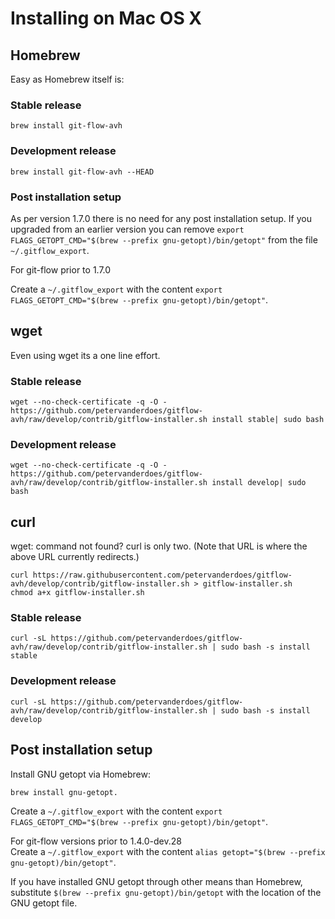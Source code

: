 # Installing on Mac OS X

## Homebrew

Easy as Homebrew itself is:

### Stable release
    brew install git-flow-avh

### Development release
    brew install git-flow-avh --HEAD

### Post installation setup
As per version 1.7.0 there is no need for any post installation setup.
If you upgraded from an earlier version you can remove `export FLAGS_GETOPT_CMD="$(brew --prefix gnu-getopt)/bin/getopt"` 
from the file `~/.gitflow_export`.

For git-flow prior to 1.7.0

Create a `~/.gitflow_export` with the content `export FLAGS_GETOPT_CMD="$(brew --prefix gnu-getopt)/bin/getopt"`.

## wget

Even using wget its a one line effort.

### Stable release
    wget --no-check-certificate -q -O - https://github.com/petervanderdoes/gitflow-avh/raw/develop/contrib/gitflow-installer.sh install stable| sudo bash

### Development release
    wget --no-check-certificate -q -O - https://github.com/petervanderdoes/gitflow-avh/raw/develop/contrib/gitflow-installer.sh install develop| sudo bash

## curl

wget: command not found?  curl is only two.  (Note that URL is where the above URL currently redirects.)

    curl https://raw.githubusercontent.com/petervanderdoes/gitflow-avh/develop/contrib/gitflow-installer.sh > gitflow-installer.sh
    chmod a+x gitflow-installer.sh

### Stable release
    curl -sL https://github.com/petervanderdoes/gitflow-avh/raw/develop/contrib/gitflow-installer.sh | sudo bash -s install stable

### Development release
    curl -sL https://github.com/petervanderdoes/gitflow-avh/raw/develop/contrib/gitflow-installer.sh | sudo bash -s install develop
    
## Post installation setup
Install GNU getopt via Homebrew:    

    brew install gnu-getopt.

Create a `~/.gitflow_export` with the content `export FLAGS_GETOPT_CMD="$(brew --prefix gnu-getopt)/bin/getopt"`.

For git-flow versions prior to 1.4.0-dev.28  
Create a `~/.gitflow_export` with the content `alias getopt="$(brew --prefix gnu-getopt)/bin/getopt"`.

If you have installed GNU getopt through other means than Homebrew, substitute `$(brew --prefix gnu-getopt)/bin/getopt` with the location of the GNU getopt file.